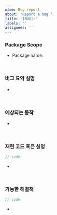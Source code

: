 ```yaml
---
name: Bug report
about: 'Report a bug '
title: '[BUG]:'
labels: ''
assignees: ''
---
```


### Package Scope

<!-- 변경된 패키지 스코프를 입력해주세요. ex: Package name: react -->

- Package name:

<br />

### **버그 요약 설명**

<!-- 발견한 버그가 무엇이고 간략하게 설명해주세요. -->
- 

<br />

### **예상되는 동작**

<!-- 예상되는 상황에 대해 간략하게 설명해주세요. -->
- 

<br />

### **재현 코드 혹은 설명**

<!--
  재현 가능한 최소한의 코드를 첨부해주세요. 
  또는 재현 단계를 설명해주세요.
-->
```ts
// code
```
- 

<br />

### **가능한 해결책**

<!-- 버그 수정에 대한 해결책 혹은 제안 하실 부분이 있다면 작성해주세요. -->
```ts
// code
```
- 
